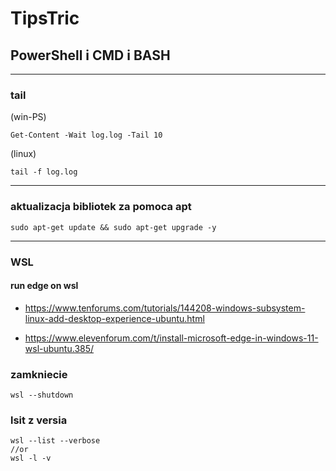 # TipsTric

## PowerShell i CMD i BASH

***
### tail
 (win-PS)

    Get-Content -Wait log.log -Tail 10 

(linux)

    tail -f log.log

***
###  aktualizacja bibliotek za pomoca apt
    sudo apt-get update && sudo apt-get upgrade -y

***
### WSL 
#### run edge on wsl
* https://www.tenforums.com/tutorials/144208-windows-subsystem-linux-add-desktop-experience-ubuntu.html
 
* https://www.elevenforum.com/t/install-microsoft-edge-in-windows-11-wsl-ubuntu.385/

### zamkniecie
    wsl --shutdown

### lsit z versia
    wsl --list --verbose
    //or
    wsl -l -v

